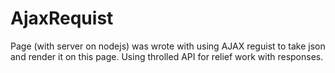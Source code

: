 # AjaxRequist
Page (with server on nodejs) was wrote with using AJAX reguist to take json and render it on this page.
Using throlled API for relief work with responses. 
